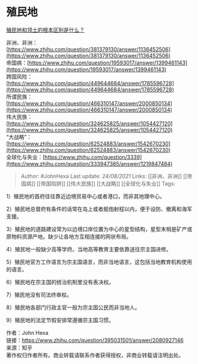 # 殖民地
[殖民地和领土的根本区别是什么？](https://www.zhihu.com/question/395031501/answer/2080927146)

非洲、非洲：[https://www.zhihu.com/question/381379130/answer/1136452506](https://www.zhihu.com/question/381379130/answer/1136452506)  
帝国病：[https://www.zhihu.com/question/19593017/answer/1399461143](https://www.zhihu.com/question/19593017/answer/1399461143)  
跨国风险：[https://www.zhihu.com/question/449644684/answer/1785596728](https://www.zhihu.com/question/449644684/answer/1785596728)  
所谓民族：[https://www.zhihu.com/question/466310147/answer/2000850134](https://www.zhihu.com/question/466310147/answer/2000850134)  
伟大民族：[https://www.zhihu.com/question/324625825/answer/1054427120](https://www.zhihu.com/question/324625825/answer/1054427120)  
“大战略”：[https://www.zhihu.com/question/62524883/answer/1542670230](https://www.zhihu.com/question/62524883/answer/1542670230)  
全球化与失业：[https://www.zhihu.com/question/3339](https://www.zhihu.com/question/333947385/answer/1219847484)

> Author: #JohnHexa 
Last update: *24/08/2021* 
Links: [[非洲、非洲]] [[帝国病]] [[帝国陷阱]] [[伟大民族]] [[大战略]] [[全球化与失业]]
Tags: 

1）殖民地的首府往往靠近边境贸易中心或者港口，而非其地理中心。

2）殖民地总督府有条件的话常在岛上或者舰炮射程以内，便于设防、撤离和海军支援。

3）殖民地的道路建设常为以边境口岸位置为中心的星型结构，星型末梢是矿产或原物料资源产地。缺少让各地方互相连接的网状布局。

4）殖民地一般缺少高等学府。当地高等教育主要依靠送往宗主国进修。

5）殖民地官方工作语言为宗主国语言，而非当地语言，这包括当地教育机构使用的语言。

6）殖民地在宗主国的统治机制里没有表决权。

7）殖民地没有司法终审权。

8）殖民地各部门行政主官一般为宗主国公民而非当地人。

9）殖民地的法定节假安排常遵循宗主国习惯。

  
  
作者：John Hexa  
链接：https://www.zhihu.com/question/395031501/answer/2080927146  
来源：知乎  
著作权归作者所有。商业转载请联系作者获得授权，非商业转载请注明出处。